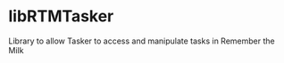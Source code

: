 libRTMTasker
============

Library to allow Tasker to access and manipulate tasks in Remember the Milk
